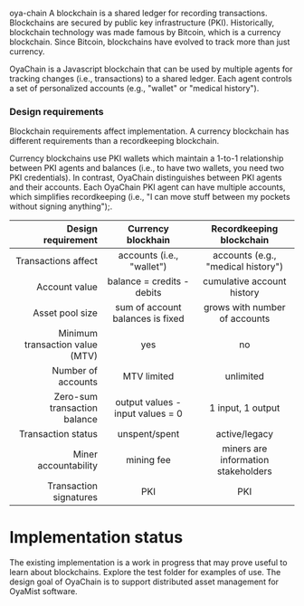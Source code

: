  oya-chain
A blockchain is a shared ledger for recording transactions. 
Blockchains are secured by public key infrastructure (PKI).
Historically,
blockchain technology was made famous by Bitcoin, which is a currency blockchain.
Since Bitcoin, blockchains have evolved to track more than just currency.

OyaChain is a Javascript blockchain that can be used by multiple agents for 
tracking changes (i.e., transactions) to a shared ledger. Each agent controls
a set of personalized accounts (e.g., "wallet" or "medical history").

### Design requirements
Blockchain requirements affect implementation.
A currency blockchain has different requirements than a recordkeeping blockchain.

Currency blockchains use PKI wallets which maintain a 1-to-1 relationship 
between PKI agents and balances (i.e., to have two wallets, you need two PKI credentials).
In contrast, OyaChain distinguishes between PKI agents and their accounts. 
Each OyaChain PKI agent can have multiple accounts, which
simplifies recordkeeping 
(i.e., "I can move stuff between my pockets without signing anything");.

| Design requirement | Currency blockhain | Recordkeeping blockchain |
| -----: | :----: | :----: |
| Transactions affect | accounts (i.e., "wallet") | accounts (e.g., "medical history") |
| Account value | balance = credits - debits | cumulative account history |
| Asset pool size | sum of account balances is fixed | grows with number of accounts |
| Minimum transaction value (MTV) | yes | no |
| Number of accounts | MTV limited | unlimited |
| Zero-sum transaction balance | output values - input values = 0 | 1 input, 1 output |
| Transaction status | unspent/spent | active/legacy |
| Miner accountability | mining fee | miners are information stakeholders |
| Transaction signatures | PKI | PKI |

# Implementation status
The existing implementation is a work in progress that may prove useful to learn about blockchains.
Explore the test folder for examples of use.
The design goal of OyaChain is to support distributed asset management for OyaMist software.
